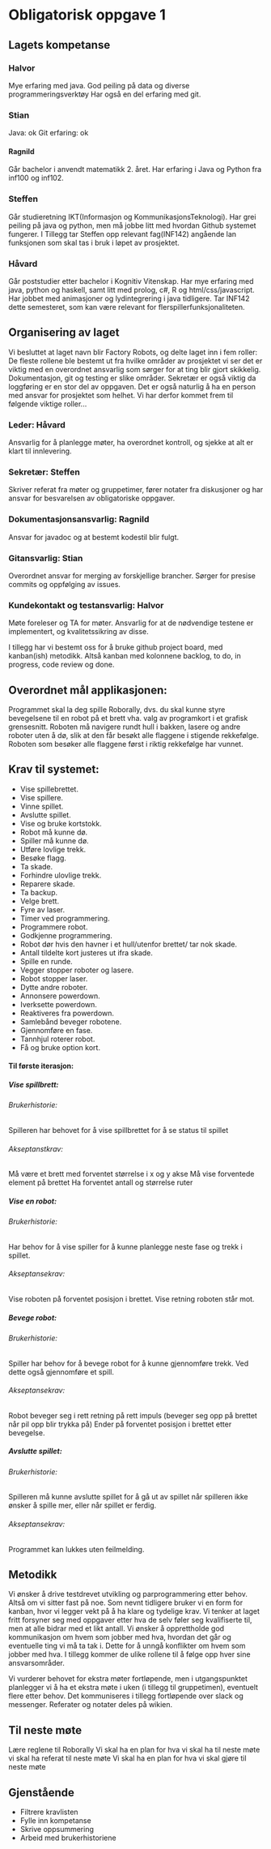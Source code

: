 # Obligatorisk oppgave 1
## Lagets kompetanse
### Halvor
Mye erfaring med java. God peiling på data og diverse programmeringsverktøy
Har også en del erfaring med git.

### Stian
Java: ok Git erfaring: ok

#### Ragnild
Går bachelor i anvendt matematikk 2. året. Har erfaring i Java og Python fra inf100 og inf102.

### Steffen
Går studieretning IKT(Informasjon og KommunikasjonsTeknologi). Har grei peiling på java og python, men må jobbe litt med hvordan Github systemet fungerer. I Tillegg tar Steffen opp relevant fag(INF142) angående lan funksjonen som skal tas i bruk i løpet av prosjektet.

### Håvard
Går poststudier etter bachelor i Kognitiv Vitenskap. Har mye erfaring med java, python og haskell, samt litt med prolog, c#, R og html/css/javascript. Har jobbet med animasjoner og lydintegrering i java tidligere. Tar INF142 dette semesteret, som kan være relevant for flerspillerfunksjonaliteten.

## Organisering av laget
Vi besluttet at laget navn blir Factory Robots, og delte laget inn i fem roller:
De fleste rollene ble bestemt ut fra hvilke områder av prosjektet vi ser det er viktig med en overordnet ansvarlig som sørger for at ting blir gjort skikkelig.
Dokumentasjon, git og testing er slike områder. Sekretær er også viktig da loggføring er en stor del av oppgaven. Det er også naturlig å ha en person med ansvar for prosjektet som helhet. Vi har derfor kommet frem til følgende viktige roller...

### Leder: Håvard
Ansvarlig for å planlegge møter, ha overordnet kontroll, og sjekke at alt er klart til innlevering.

### Sekretær: Steffen
Skriver referat fra møter og gruppetimer, fører notater fra diskusjoner og har ansvar for besvarelsen av obligatoriske oppgaver.

### Dokumentasjonsansvarlig: Ragnild
Ansvar for javadoc og at bestemt kodestil blir fulgt.

### Gitansvarlig: Stian
Overordnet ansvar for merging av forskjellige brancher. Sørger for presise commits og oppfølging av issues.

### Kundekontakt og testansvarlig: Halvor
Møte foreleser og TA for møter. Ansvarlig for at de nødvendige testene er implementert, og kvalitetssikring av disse.

I tillegg har vi bestemt oss for å bruke github project board, med kanban(ish) metodikk.
Altså kanban med kolonnene backlog, to do, in progress, code review og done.

## Overordnet mål applikasjonen:
Programmet skal la deg spille Roborally, dvs. du skal kunne styre bevegelsene til en robot på et brett vha. valg av programkort i et grafisk grensesnitt. Roboten må navigere rundt hull i bakken, lasere og andre roboter uten å dø, slik at den får besøkt alle flaggene i stigende rekkefølge. Roboten som besøker alle flaggene først i riktig rekkefølge har vunnet.

## Krav til systemet:
* Vise spillebrettet.
* Vise spillere.
* Vinne spillet.
* Avslutte spillet.
* Vise og bruke kortstokk.
* Robot må kunne dø.
* Spiller må kunne dø.
* Utføre lovlige trekk.
* Besøke flagg.
* Ta skade.
* Forhindre ulovlige trekk.
* Reparere skade.
* Ta backup.
* Velge brett.
* Fyre av laser.
* Timer ved programmering.
* Programmere robot.
* Godkjenne programmering.
* Robot dør hvis den havner i et hull/utenfor brettet/ tar nok skade.
* Antall tildelte kort justeres ut ifra skade.
* Spille en runde.
* Vegger stopper roboter og lasere.
* Robot stopper laser.
* Dytte andre roboter.
* Annonsere powerdown.
* Iverksette powerdown.
* Reaktiveres fra powerdown.
* Samlebånd beveger robotene.
* Gjennomføre en fase.
* Tannhjul roterer robot.
* Få og bruke option kort.

#### Til første iterasjon:
##### Vise spillbrett:
###### Brukerhistorie: 
Spilleren har behovet for å vise spillbrettet for å se status til spillet
###### Akseptanstkrav: 
Må være et brett med forventet størrelse i x og y akse
Må vise forventede element på brettet 
Ha forventet antall og størrelse ruter
##### Vise en robot: 
###### Brukerhistorie: 
Har behov for å vise spiller for å kunne planlegge neste fase og trekk i spillet. 
###### Akseptansekrav: 
Vise roboten på forventet posisjon i brettet. 
Vise retning roboten står mot.  
##### Bevege robot: 
###### Brukerhistorie: 
Spiller har behov for å bevege robot for å kunne gjennomføre trekk. Ved dette også gjennomføre et spill. 
###### Akseptansekrav: 
Robot beveger seg i rett retning på rett impuls (beveger seg opp på brettet når pil opp blir trykka på) 
Ender på forventet posisjon i brettet etter bevegelse. 

##### Avslutte spillet: 
###### Brukerhistorie: 
Spilleren må kunne avslutte spillet for å gå ut av spillet når spilleren ikke ønsker å spille mer, eller når spillet er ferdig. 
###### Akseptansekrav: 
Programmet kan lukkes uten feilmelding.



## Metodikk
Vi ønsker å drive testdrevet utvikling og parprogrammering etter behov. Altså om vi sitter fast på noe.
Som nevnt tidligere bruker vi en form for kanban, hvor vi legger vekt på å ha klare og tydelige krav. Vi tenker at laget fritt forsyner seg med oppgaver etter hva de selv føler seg kvalifiserte til, men at alle bidrar med et likt antall. Vi ønsker å opprettholde god kommunikasjon om hvem som jobber med hva, hvordan det går og eventuelle ting vi må ta tak i. Dette for å unngå konflikter om hvem som jobber med hva. I tillegg kommer de ulike rollene til å følge opp hver sine ansvarsområder.

Vi vurderer behovet for ekstra møter fortløpende, men i utgangspunktet planlegger vi å ha et ekstra møte i uken (i tillegg til gruppetimen), eventuelt flere etter behov. Det kommuniseres i tillegg fortløpende over slack og messenger. Referater og notater deles på wikien.

## Til neste møte
Lære reglene til Roborally Vi skal ha en plan for hva vi skal ha til neste møte vi skal ha referat til neste møte Vi skal ha en plan for hva vi skal gjøre til neste møte
## Gjenstående
* Filtrere kravlisten
* Fylle inn kompetanse
* Skrive oppsummering
* Arbeid med brukerhistoriene

